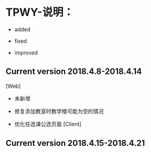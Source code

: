 # TPWY-说明： 
+ added  
- fixed   
* improved

Current version 2018.4.8-2018.4.14
----------------------------------
[Web]
+ 未新增
- 修复添加教室时教学楼可能为空的情况
* 优化任选课公选页面
[Client]

Current version 2018.4.15-2018.4.21
-----------------------------------
